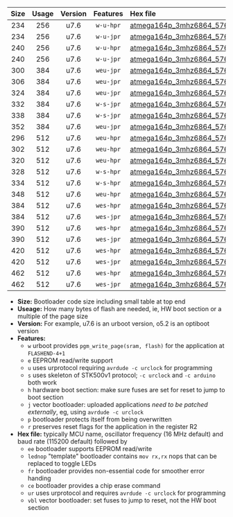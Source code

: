 |Size|Usage|Version|Features|Hex file|
|:-:|:-:|:-:|:-:|:--|
|234|256|u7.6|`w-u-hpr`|[atmega164p_3mhz6864_57600bps_ur.hex](https://raw.githubusercontent.com/stefanrueger/urboot/main//atmega164p_3mhz6864_57600bps_ur.hex)|
|234|256|u7.6|`w-u-jpr`|[atmega164p_3mhz6864_57600bps_ur_vbl.hex](https://raw.githubusercontent.com/stefanrueger/urboot/main//atmega164p_3mhz6864_57600bps_ur_vbl.hex)|
|240|256|u7.6|`w-u-hpr`|[atmega164p_3mhz6864_57600bps_lednop_ur.hex](https://raw.githubusercontent.com/stefanrueger/urboot/main//atmega164p_3mhz6864_57600bps_lednop_ur.hex)|
|240|256|u7.6|`w-u-jpr`|[atmega164p_3mhz6864_57600bps_lednop_ur_vbl.hex](https://raw.githubusercontent.com/stefanrueger/urboot/main//atmega164p_3mhz6864_57600bps_lednop_ur_vbl.hex)|
|300|384|u7.6|`weu-jpr`|[atmega164p_3mhz6864_57600bps_ee_ur_vbl.hex](https://raw.githubusercontent.com/stefanrueger/urboot/main//atmega164p_3mhz6864_57600bps_ee_ur_vbl.hex)|
|306|384|u7.6|`weu-jpr`|[atmega164p_3mhz6864_57600bps_ee_lednop_ur_vbl.hex](https://raw.githubusercontent.com/stefanrueger/urboot/main//atmega164p_3mhz6864_57600bps_ee_lednop_ur_vbl.hex)|
|324|384|u7.6|`weu-jpr`|[atmega164p_3mhz6864_57600bps_ee_lednop_fr_ur_vbl.hex](https://raw.githubusercontent.com/stefanrueger/urboot/main//atmega164p_3mhz6864_57600bps_ee_lednop_fr_ur_vbl.hex)|
|332|384|u7.6|`w-s-jpr`|[atmega164p_3mhz6864_57600bps_vbl.hex](https://raw.githubusercontent.com/stefanrueger/urboot/main//atmega164p_3mhz6864_57600bps_vbl.hex)|
|338|384|u7.6|`w-s-jpr`|[atmega164p_3mhz6864_57600bps_lednop_vbl.hex](https://raw.githubusercontent.com/stefanrueger/urboot/main//atmega164p_3mhz6864_57600bps_lednop_vbl.hex)|
|352|384|u7.6|`weu-jpr`|[atmega164p_3mhz6864_57600bps_ee_lednop_fr_ce_ur_vbl.hex](https://raw.githubusercontent.com/stefanrueger/urboot/main//atmega164p_3mhz6864_57600bps_ee_lednop_fr_ce_ur_vbl.hex)|
|296|512|u7.6|`weu-hpr`|[atmega164p_3mhz6864_57600bps_ee_ur.hex](https://raw.githubusercontent.com/stefanrueger/urboot/main//atmega164p_3mhz6864_57600bps_ee_ur.hex)|
|302|512|u7.6|`weu-hpr`|[atmega164p_3mhz6864_57600bps_ee_lednop_ur.hex](https://raw.githubusercontent.com/stefanrueger/urboot/main//atmega164p_3mhz6864_57600bps_ee_lednop_ur.hex)|
|320|512|u7.6|`weu-hpr`|[atmega164p_3mhz6864_57600bps_ee_lednop_fr_ur.hex](https://raw.githubusercontent.com/stefanrueger/urboot/main//atmega164p_3mhz6864_57600bps_ee_lednop_fr_ur.hex)|
|328|512|u7.6|`w-s-hpr`|[atmega164p_3mhz6864_57600bps.hex](https://raw.githubusercontent.com/stefanrueger/urboot/main//atmega164p_3mhz6864_57600bps.hex)|
|334|512|u7.6|`w-s-hpr`|[atmega164p_3mhz6864_57600bps_lednop.hex](https://raw.githubusercontent.com/stefanrueger/urboot/main//atmega164p_3mhz6864_57600bps_lednop.hex)|
|348|512|u7.6|`weu-hpr`|[atmega164p_3mhz6864_57600bps_ee_lednop_fr_ce_ur.hex](https://raw.githubusercontent.com/stefanrueger/urboot/main//atmega164p_3mhz6864_57600bps_ee_lednop_fr_ce_ur.hex)|
|384|512|u7.6|`wes-hpr`|[atmega164p_3mhz6864_57600bps_ee.hex](https://raw.githubusercontent.com/stefanrueger/urboot/main//atmega164p_3mhz6864_57600bps_ee.hex)|
|384|512|u7.6|`wes-jpr`|[atmega164p_3mhz6864_57600bps_ee_vbl.hex](https://raw.githubusercontent.com/stefanrueger/urboot/main//atmega164p_3mhz6864_57600bps_ee_vbl.hex)|
|390|512|u7.6|`wes-hpr`|[atmega164p_3mhz6864_57600bps_ee_lednop.hex](https://raw.githubusercontent.com/stefanrueger/urboot/main//atmega164p_3mhz6864_57600bps_ee_lednop.hex)|
|390|512|u7.6|`wes-jpr`|[atmega164p_3mhz6864_57600bps_ee_lednop_vbl.hex](https://raw.githubusercontent.com/stefanrueger/urboot/main//atmega164p_3mhz6864_57600bps_ee_lednop_vbl.hex)|
|420|512|u7.6|`wes-hpr`|[atmega164p_3mhz6864_57600bps_ee_lednop_fr.hex](https://raw.githubusercontent.com/stefanrueger/urboot/main//atmega164p_3mhz6864_57600bps_ee_lednop_fr.hex)|
|420|512|u7.6|`wes-jpr`|[atmega164p_3mhz6864_57600bps_ee_lednop_fr_vbl.hex](https://raw.githubusercontent.com/stefanrueger/urboot/main//atmega164p_3mhz6864_57600bps_ee_lednop_fr_vbl.hex)|
|462|512|u7.6|`wes-hpr`|[atmega164p_3mhz6864_57600bps_ee_lednop_fr_ce.hex](https://raw.githubusercontent.com/stefanrueger/urboot/main//atmega164p_3mhz6864_57600bps_ee_lednop_fr_ce.hex)|
|462|512|u7.6|`wes-jpr`|[atmega164p_3mhz6864_57600bps_ee_lednop_fr_ce_vbl.hex](https://raw.githubusercontent.com/stefanrueger/urboot/main//atmega164p_3mhz6864_57600bps_ee_lednop_fr_ce_vbl.hex)|

- **Size:** Bootloader code size including small table at top end
- **Useage:** How many bytes of flash are needed, ie, HW boot section or a multiple of the page size
- **Version:** For example, u7.6 is an urboot version, o5.2 is an optiboot version
- **Features:**
  + `w` urboot provides `pgm_write_page(sram, flash)` for the application at `FLASHEND-4+1`
  + `e` EEPROM read/write support
  + `u` uses urprotocol requiring `avrdude -c urclock` for programming
  + `s` uses skeleton of STK500v1 protocol; `-c urclock` and `-c arduino` both work
  + `h` hardware boot section: make sure fuses are set for reset to jump to boot section
  + `j` vector bootloader: uploaded applications *need to be patched externally*, eg, using `avrdude -c urclock`
  + `p` bootloader protects itself from being overwritten
  + `r` preserves reset flags for the application in the register R2
- **Hex file:** typically MCU name, oscillator frequency (16 MHz default) and baud rate (115200 default) followed by
  + `ee` bootloader supports EEPROM read/write
  + `lednop` "template" bootloader contains `mov rx,rx` nops that can be replaced to toggle LEDs
  + `fr` bootloader provides non-essential code for smoother error handing
  + `ce` bootloader provides a chip erase command
  + `ur` uses urprotocol and requires `avrdude -c urclock` for programming
  + `vbl` vector bootloader: set fuses to jump to reset, not the HW boot section
